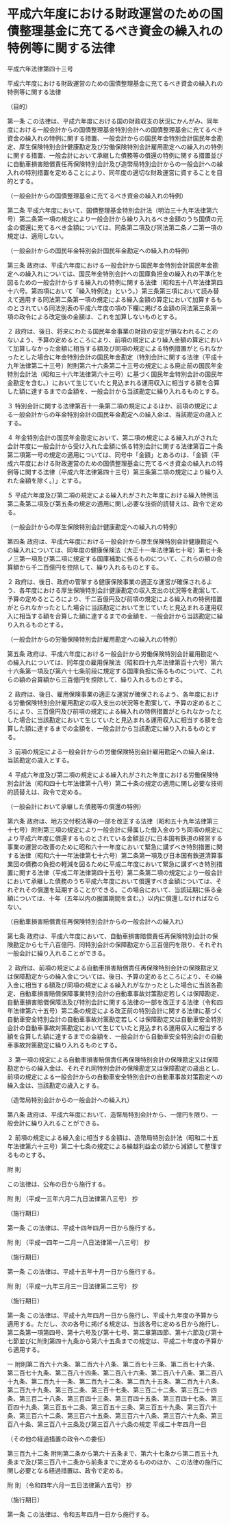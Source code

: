 # 平成六年度における財政運営のための国債整理基金に充てるべき資金の繰入れの特例等に関する法律

平成六年法律第四十三号

平成六年度における財政運営のための国債整理基金に充てるべき資金の繰入れの特例等に関する法律

（目的）

第一条 この法律は、平成六年度における国の財政収支の状況にかんがみ、同年度における一般会計からの国債整理基金特別会計への国債整理基金に充てるべき資金の繰入れの特例に関する措置、一般会計からの国民年金特別会計国民年金勘定、厚生保険特別会計健康勘定及び労働保険特別会計雇用勘定への繰入れの特例に関する措置、一般会計において承継した債務等の償還の特例に関する措置並びに自動車損害賠償責任再保険特別会計及び造幣局特別会計からの一般会計への繰入れの特別措置を定めることにより、同年度の適切な財政運営に資することを目的とする。

（一般会計からの国債整理基金に充てるべき資金の繰入れの特例）

第二条 平成六年度において、国債整理基金特別会計法（明治三十九年法律第六号）第二条第一項の規定により一般会計から繰り入れるべき金額のうち国債の元金の償還に充てるべき金額については、同条第二項及び同法第二条ノ二第一項の規定は、適用しない。

（一般会計からの国民年金特別会計国民年金勘定への繰入れの特例）

第三条 政府は、平成六年度における一般会計から国民年金特別会計国民年金勘定への繰入れについては、国民年金特別会計への国庫負担金の繰入れの平準化を図るための一般会計からする繰入れの特例に関する法律（昭和五十八年法律第四十六号。第四項において「繰入特例法」という。）第三条第三項において読み替えて適用する同法第二条第一項の規定による繰入金額の算定において加算するものとされている同法別表の平成六年度の項の下欄に掲げる金額の同法第三条第一項の政令による改定後の金額は、これを加算しないものとする。

２ 政府は、後日、将来にわたる国民年金事業の財政の安定が損なわれることのないよう、予算の定めるところにより、前項の規定により繰入金額の算定において加算しなかった金額に相当する額及び同項の規定による特例措置がとられなかったとした場合に年金特別会計の国民年金勘定（特別会計に関する法律（平成十九年法律第二十三号）附則第六十六条第二十三号の規定による廃止前の国民年金特別会計法（昭和三十六年法律第六十三号）に基づく国民年金特別会計の国民年金勘定を含む。）において生じていたと見込まれる運用収入に相当する額を合算した額に達するまでの金額を、一般会計から当該勘定に繰り入れるものとする。

３ 特別会計に関する法律第百十一条第二項の規定によるほか、前項の規定による一般会計からの年金特別会計の国民年金勘定への繰入金は、当該勘定の歳入とする。

４ 年金特別会計の国民年金勘定において、第二項の規定による繰入れがされた会計年度に一般会計から受け入れた金額に係る特別会計に関する法律第百二十条第二項第一号の規定の適用については、同号中「金額」とあるのは、「金額（平成六年度における財政運営のための国債整理基金に充てるべき資金の繰入れの特例等に関する法律（平成六年法律第四十三号）第三条第二項の規定により繰り入れた金額を除く。）」とする。

５ 平成六年度及び第二項の規定による繰入れがされた年度における繰入特例法第二条第二項及び第五条の規定の適用に関し必要な技術的読替えは、政令で定める。

（一般会計からの厚生保険特別会計健康勘定への繰入れの特例）

第四条 政府は、平成六年度における一般会計から厚生保険特別会計健康勘定への繰入れについては、同年度の健康保険法（大正十一年法律第七十号）第七十条ノ三第一項及び第二項に規定する国庫補助に係るものについて、これらの額の合算額から千二百億円を控除して、繰り入れるものとする。

２ 政府は、後日、政府の管掌する健康保険事業の適正な運営が確保されるよう、各年度における厚生保険特別会計健康勘定の収入支出の状況等を勘案して、予算の定めるところにより、千二百億円及び前項の規定による繰入れの特例措置がとられなかったとした場合に当該勘定において生じていたと見込まれる運用収入に相当する額を合算した額に達するまでの金額を、一般会計から当該勘定に繰り入れるものとする。

（一般会計からの労働保険特別会計雇用勘定への繰入れの特例）

第五条 政府は、平成六年度における一般会計から労働保険特別会計雇用勘定への繰入れについては、同年度の雇用保険法（昭和四十九年法律第百十六号）第六十六条第一項及び第六十七条前段に規定する国庫負担に係るものについて、これらの額の合算額から三百億円を控除して、繰り入れるものとする。

２ 政府は、後日、雇用保険事業の適正な運営が確保されるよう、各年度における労働保険特別会計雇用勘定の収入支出の状況等を勘案して、予算の定めるところにより、三百億円及び前項の規定による繰入れの特例措置がとられなかったとした場合に当該勘定において生じていたと見込まれる運用収入に相当する額を合算した額に達するまでの金額を、一般会計から当該勘定に繰り入れるものとする。

３ 前項の規定による一般会計からの労働保険特別会計雇用勘定への繰入金は、当該勘定の歳入とする。

４ 平成六年度及び第二項の規定による繰入れがされた年度における労働保険特別会計法（昭和四十七年法律第十八号）第二十条の規定の適用に関し必要な技術的読替えは、政令で定める。

（一般会計において承継した債務等の償還の特例）

第六条 政府は、地方交付税法等の一部を改正する法律（昭和五十九年法律第三十七号）附則第三項の規定により一般会計に帰属した借入金のうち同項の規定により平成六年度に償還するものとされている金額並びに日本国有鉄道の経営する事業の運営の改善のために昭和六十一年度において緊急に講ずべき特別措置に関する法律（昭和六十一年法律第七十六号）第二条第一項及び日本国有鉄道清算事業団の債務の負担の軽減を図るために平成二年度において緊急に講ずべき特別措置に関する法律（平成二年法律第四十五号）第二条第二項の規定により一般会計において承継した債務のうち平成六年度において償還すべき金額については、それぞれその償還を延期することができる。この場合において、当該延期に係る金額については、十年（五年以内の据置期間を含む。）以内に償還しなければならない。

（自動車損害賠償責任再保険特別会計からの一般会計への繰入れ）

第七条 政府は、平成六年度において、自動車損害賠償責任再保険特別会計の保険勘定から七千八百億円、同特別会計の保障勘定から三百億円を限り、それぞれ一般会計に繰り入れることができる。

２ 政府は、前項の規定による自動車損害賠償責任再保険特別会計の保険勘定又は保障勘定からの繰入金については、後日、予算の定めるところにより、その繰入金に相当する額及び同項の規定による繰入れがなかったとした場合に当該各勘定、自動車損害賠償保障事業特別会計の自動車事故対策勘定若しくは保障勘定、自動車損害賠償保障法及び特別会計に関する法律の一部を改正する法律（令和四年法律第六十五号）第二条の規定による改正前の特別会計に関する法律に基づく自動車安全特別会計の自動車事故対策勘定若しくは保障勘定又は自動車安全特別会計の自動車事故対策勘定において生じていたと見込まれる運用収入に相当する額を合算した額に達するまでの金額を、一般会計から自動車安全特別会計の自動車事故対策勘定に繰り入れるものとする。

３ 第一項の規定による自動車損害賠償責任再保険特別会計の保険勘定又は保障勘定からの繰入金は、それぞれ同特別会計の保険勘定又は保障勘定の歳出とし、前項の規定による一般会計からの自動車安全特別会計の自動車事故対策勘定への繰入金は、当該勘定の歳入とする。

（造幣局特別会計からの一般会計への繰入れ）

第八条 政府は、平成六年度において、造幣局特別会計から、一億円を限り、一般会計に繰り入れることができる。

２ 前項の規定による繰入金に相当する金額は、造幣局特別会計法（昭和二十五年法律第六十三号）第二十七条の規定による繰越利益金の額から減額して整理するものとする。

附 則

この法律は、公布の日から施行する。

附 則 （平成一三年六月二九日法律第八三号） 抄

（施行期日）

第一条 この法律は、平成十四年四月一日から施行する。

附 則 （平成一四年一二月一八日法律第一八三号） 抄

（施行期日）

第一条 この法律は、平成十五年十月一日から施行する。

附 則 （平成一九年三月三一日法律第二三号） 抄

（施行期日）

第一条 この法律は、平成十九年四月一日から施行し、平成十九年度の予算から適用する。ただし、次の各号に掲げる規定は、当該各号に定める日から施行し、第二条第一項第四号、第十六号及び第十七号、第二章第四節、第十六節及び第十七節並びに附則第四十九条から第六十五条までの規定は、平成二十年度の予算から適用する。

一 附則第二百六十六条、第二百六十八条、第二百七十三条、第二百七十六条、第二百七十九条、第二百八十四条、第二百八十六条、第二百八十八条、第二百八十九条、第二百九十一条、第二百九十二条、第二百九十五条、第二百九十八条、第二百九十九条、第三百二条、第三百十七条、第三百二十二条、第三百二十四条、第三百二十八条、第三百四十三条、第三百四十五条、第三百四十七条、第三百四十九条、第三百五十二条、第三百五十三条、第三百五十九条、第三百六十条、第三百六十二条、第三百六十五条、第三百六十八条、第三百六十九条、第三百八十条、第三百八十三条及び第三百八十六条の規定 平成二十年四月一日

（その他の経過措置の政令への委任）

第三百九十二条 附則第二条から第六十五条まで、第六十七条から第二百五十九条まで及び第三百八十二条から前条までに定めるもののほか、この法律の施行に関し必要となる経過措置は、政令で定める。

附 則 （令和四年六月一五日法律第六五号） 抄

（施行期日）

第一条 この法律は、令和五年四月一日から施行する。
